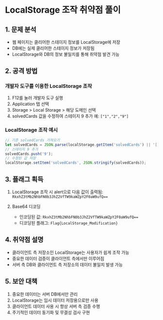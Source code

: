 # LocalStorage 조작 취약점 풀이

## 1. 문제 분석
- 웹 페이지는 클리어한 스테이지 정보를 LocalStorage에 저장
- DB에는 실제 클리어한 스테이지 정보가 저장됨
- LocalStorage와 DB의 정보 불일치를 통해 취약점 발견 가능

## 2. 공격 방법

### 개발자 도구를 이용한 LocalStorage 조작
1. F12를 눌러 개발자 도구 실행
2. Application 탭 선택
3. Storage > Local Storage > 해당 도메인 선택
4. solvedCards 값을 수정하여 스테이지 9 추가
   예: `["1","2","9"]`

### LocalStorage 조작 예시
```javascript
// 기존 solvedCards 가져오기
let solvedCards = JSON.parse(localStorage.getItem('solvedCards') || '[]');
// 스테이지 9 추가
solvedCards.push('9');
// 수정된 값 저장
localStorage.setItem('solvedCards', JSON.stringify(solvedCards));
```

## 3. 플래그 획득
1. LocalStorage 조작 시 alert으로 다음 값이 출력됨:
   `RkxhZ3tMb2NhbFN0b3JhZ2VfTW9kaWZpY2F0aW9ufQ==`

2. Base64 디코딩
   - 인코딩된 값: `RkxhZ3tMb2NhbFN0b3JhZ2VfTW9kaWZpY2F0aW9ufQ==`
   - 디코딩된 플래그: `Flag{LocalStorage_Modification}`

## 4. 취약점 설명
- 클라이언트 측 저장소인 LocalStorage는 사용자가 쉽게 조작 가능
- 중요한 데이터 검증이 클라이언트 측에서만 이루어짐
- 서버 측 DB와 클라이언트 측 저장소의 데이터 불일치 발생 가능

## 5. 보안 대책
1. 중요한 데이터는 서버 DB에서만 관리
2. LocalStorage는 임시 데이터 저장용으로만 사용
3. 클라이언트 데이터 사용 시 항상 서버 측 검증 수행
4. 주기적인 데이터 동기화 및 무결성 검사 구현
